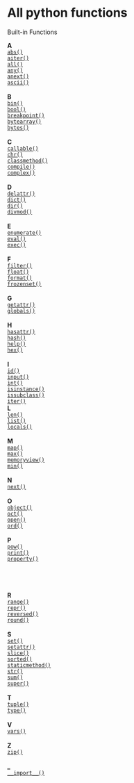 # All python functions

<thead>
<tr class="row-odd"><th class="head" colspan="4"><p>Built-in Functions</p></th>
</tr>
</thead>

<tbody>
<tr class="row-even"><td><div class="line-block">
<div class="line"><strong>A</strong></div>
<div class="line"><a class="reference internal" href="#abs" title="abs"><code class="xref py py-func docutils literal notranslate"><span class="pre">abs()</span></code></a></div>
<div class="line"><a class="reference internal" href="#aiter" title="aiter"><code class="xref py py-func docutils literal notranslate"><span class="pre">aiter()</span></code></a></div>
<div class="line"><a class="reference internal" href="#all" title="all"><code class="xref py py-func docutils literal notranslate"><span class="pre">all()</span></code></a></div>
<div class="line"><a class="reference internal" href="#any" title="any"><code class="xref py py-func docutils literal notranslate"><span class="pre">any()</span></code></a></div>
<div class="line"><a class="reference internal" href="#anext" title="anext"><code class="xref py py-func docutils literal notranslate"><span class="pre">anext()</span></code></a></div>
<div class="line"><a class="reference internal" href="#ascii" title="ascii"><code class="xref py py-func docutils literal notranslate"><span class="pre">ascii()</span></code></a></div>
<div class="line"><br></div>
<div class="line"><strong>B</strong></div>
<div class="line"><a class="reference internal" href="#bin" title="bin"><code class="xref py py-func docutils literal notranslate"><span class="pre">bin()</span></code></a></div>
<div class="line"><a class="reference internal" href="#bool" title="bool"><code class="xref py py-func docutils literal notranslate"><span class="pre">bool()</span></code></a></div>
<div class="line"><a class="reference internal" href="#breakpoint" title="breakpoint"><code class="xref py py-func docutils literal notranslate"><span class="pre">breakpoint()</span></code></a></div>
<div class="line"><a class="reference internal" href="#func-bytearray"><code class="docutils literal notranslate"><span class="pre">bytearray()</span></code></a></div>
<div class="line"><a class="reference internal" href="#func-bytes"><code class="docutils literal notranslate"><span class="pre">bytes()</span></code></a></div>
<div class="line"><br></div>
<div class="line"><strong>C</strong></div>
<div class="line"><a class="reference internal" href="#callable" title="callable"><code class="xref py py-func docutils literal notranslate"><span class="pre">callable()</span></code></a></div>
<div class="line"><a class="reference internal" href="#chr" title="chr"><code class="xref py py-func docutils literal notranslate"><span class="pre">chr()</span></code></a></div>
<div class="line"><a class="reference internal" href="#classmethod" title="classmethod"><code class="xref py py-func docutils literal notranslate"><span class="pre">classmethod()</span></code></a></div>
<div class="line"><a class="reference internal" href="#compile" title="compile"><code class="xref py py-func docutils literal notranslate"><span class="pre">compile()</span></code></a></div>
<div class="line"><a class="reference internal" href="#complex" title="complex"><code class="xref py py-func docutils literal notranslate"><span class="pre">complex()</span></code></a></div>
<div class="line"><br></div>
<div class="line"><strong>D</strong></div>
<div class="line"><a class="reference internal" href="#delattr" title="delattr"><code class="xref py py-func docutils literal notranslate"><span class="pre">delattr()</span></code></a></div>
<div class="line"><a class="reference internal" href="#func-dict"><code class="docutils literal notranslate"><span class="pre">dict()</span></code></a></div>
<div class="line"><a class="reference internal" href="#dir" title="dir"><code class="xref py py-func docutils literal notranslate"><span class="pre">dir()</span></code></a></div>
<div class="line"><a class="reference internal" href="#divmod" title="divmod"><code class="xref py py-func docutils literal notranslate"><span class="pre">divmod()</span></code></a></div>
<div class="line"><br></div>
</div>
</td>
<td><div class="line-block">
<div class="line"><strong>E</strong></div>
<div class="line"><a class="reference internal" href="#enumerate" title="enumerate"><code class="xref py py-func docutils literal notranslate"><span class="pre">enumerate()</span></code></a></div>
<div class="line"><a class="reference internal" href="#eval" title="eval"><code class="xref py py-func docutils literal notranslate"><span class="pre">eval()</span></code></a></div>
<div class="line"><a class="reference internal" href="#exec" title="exec"><code class="xref py py-func docutils literal notranslate"><span class="pre">exec()</span></code></a></div>
<div class="line"><br></div>
<div class="line"><strong>F</strong></div>
<div class="line"><a class="reference internal" href="#filter" title="filter"><code class="xref py py-func docutils literal notranslate"><span class="pre">filter()</span></code></a></div>
<div class="line"><a class="reference internal" href="#float" title="float"><code class="xref py py-func docutils literal notranslate"><span class="pre">float()</span></code></a></div>
<div class="line"><a class="reference internal" href="#format" title="format"><code class="xref py py-func docutils literal notranslate"><span class="pre">format()</span></code></a></div>
<div class="line"><a class="reference internal" href="#func-frozenset"><code class="docutils literal notranslate"><span class="pre">frozenset()</span></code></a></div>
<div class="line"><br></div>
<div class="line"><strong>G</strong></div>
<div class="line"><a class="reference internal" href="#getattr" title="getattr"><code class="xref py py-func docutils literal notranslate"><span class="pre">getattr()</span></code></a></div>
<div class="line"><a class="reference internal" href="#globals" title="globals"><code class="xref py py-func docutils literal notranslate"><span class="pre">globals()</span></code></a></div>
<div class="line"><br></div>
<div class="line"><strong>H</strong></div>
<div class="line"><a class="reference internal" href="#hasattr" title="hasattr"><code class="xref py py-func docutils literal notranslate"><span class="pre">hasattr()</span></code></a></div>
<div class="line"><a class="reference internal" href="#hash" title="hash"><code class="xref py py-func docutils literal notranslate"><span class="pre">hash()</span></code></a></div>
<div class="line"><a class="reference internal" href="#help" title="help"><code class="xref py py-func docutils literal notranslate"><span class="pre">help()</span></code></a></div>
<div class="line"><a class="reference internal" href="#hex" title="hex"><code class="xref py py-func docutils literal notranslate"><span class="pre">hex()</span></code></a></div>
<div class="line"><br></div>
<div class="line"><strong>I</strong></div>
<div class="line"><a class="reference internal" href="#id" title="id"><code class="xref py py-func docutils literal notranslate"><span class="pre">id()</span></code></a></div>
<div class="line"><a class="reference internal" href="#input" title="input"><code class="xref py py-func docutils literal notranslate"><span class="pre">input()</span></code></a></div>
<div class="line"><a class="reference internal" href="#int" title="int"><code class="xref py py-func docutils literal notranslate"><span class="pre">int()</span></code></a></div>
<div class="line"><a class="reference internal" href="#isinstance" title="isinstance"><code class="xref py py-func docutils literal notranslate"><span class="pre">isinstance()</span></code></a></div>
<div class="line"><a class="reference internal" href="#issubclass" title="issubclass"><code class="xref py py-func docutils literal notranslate"><span class="pre">issubclass()</span></code></a></div>
<div class="line"><a class="reference internal" href="#iter" title="iter"><code class="xref py py-func docutils literal notranslate"><span class="pre">iter()</span></code></a></div>
</div>
</td>
<td><div class="line-block">
<div class="line"><strong>L</strong></div>
<div class="line"><a class="reference internal" href="#len" title="len"><code class="xref py py-func docutils literal notranslate"><span class="pre">len()</span></code></a></div>
<div class="line"><a class="reference internal" href="#func-list"><code class="docutils literal notranslate"><span class="pre">list()</span></code></a></div>
<div class="line"><a class="reference internal" href="#locals" title="locals"><code class="xref py py-func docutils literal notranslate"><span class="pre">locals()</span></code></a></div>
<div class="line"><br></div>
<div class="line"><strong>M</strong></div>
<div class="line"><a class="reference internal" href="#map" title="map"><code class="xref py py-func docutils literal notranslate"><span class="pre">map()</span></code></a></div>
<div class="line"><a class="reference internal" href="#max" title="max"><code class="xref py py-func docutils literal notranslate"><span class="pre">max()</span></code></a></div>
<div class="line"><a class="reference internal" href="#func-memoryview"><code class="docutils literal notranslate"><span class="pre">memoryview()</span></code></a></div>
<div class="line"><a class="reference internal" href="#min" title="min"><code class="xref py py-func docutils literal notranslate"><span class="pre">min()</span></code></a></div>
<div class="line"><br></div>
<div class="line"><strong>N</strong></div>
<div class="line"><a class="reference internal" href="#next" title="next"><code class="xref py py-func docutils literal notranslate"><span class="pre">next()</span></code></a></div>
<div class="line"><br></div>
<div class="line"><strong>O</strong></div>
<div class="line"><a class="reference internal" href="#object" title="object"><code class="xref py py-func docutils literal notranslate"><span class="pre">object()</span></code></a></div>
<div class="line"><a class="reference internal" href="#oct" title="oct"><code class="xref py py-func docutils literal notranslate"><span class="pre">oct()</span></code></a></div>
<div class="line"><a class="reference internal" href="#open" title="open"><code class="xref py py-func docutils literal notranslate"><span class="pre">open()</span></code></a></div>
<div class="line"><a class="reference internal" href="#ord" title="ord"><code class="xref py py-func docutils literal notranslate"><span class="pre">ord()</span></code></a></div>
<div class="line"><br></div>
<div class="line"><strong>P</strong></div>
<div class="line"><a class="reference internal" href="#pow" title="pow"><code class="xref py py-func docutils literal notranslate"><span class="pre">pow()</span></code></a></div>
<div class="line"><a class="reference internal" href="#print" title="print"><code class="xref py py-func docutils literal notranslate"><span class="pre">print()</span></code></a></div>
<div class="line"><a class="reference internal" href="#property" title="property"><code class="xref py py-func docutils literal notranslate"><span class="pre">property()</span></code></a></div>
<div class="line"><br></div>
<div class="line"><br></div>
<div class="line"><br></div>
<div class="line"><br></div>
</div>
</td>
<td><div class="line-block">
<div class="line"><strong>R</strong></div>
<div class="line"><a class="reference internal" href="#func-range"><code class="docutils literal notranslate"><span class="pre">range()</span></code></a></div>
<div class="line"><a class="reference internal" href="#repr" title="repr"><code class="xref py py-func docutils literal notranslate"><span class="pre">repr()</span></code></a></div>
<div class="line"><a class="reference internal" href="#reversed" title="reversed"><code class="xref py py-func docutils literal notranslate"><span class="pre">reversed()</span></code></a></div>
<div class="line"><a class="reference internal" href="#round" title="round"><code class="xref py py-func docutils literal notranslate"><span class="pre">round()</span></code></a></div>
<div class="line"><br></div>
<div class="line"><strong>S</strong></div>
<div class="line"><a class="reference internal" href="#func-set"><code class="docutils literal notranslate"><span class="pre">set()</span></code></a></div>
<div class="line"><a class="reference internal" href="#setattr" title="setattr"><code class="xref py py-func docutils literal notranslate"><span class="pre">setattr()</span></code></a></div>
<div class="line"><a class="reference internal" href="#slice" title="slice"><code class="xref py py-func docutils literal notranslate"><span class="pre">slice()</span></code></a></div>
<div class="line"><a class="reference internal" href="#sorted" title="sorted"><code class="xref py py-func docutils literal notranslate"><span class="pre">sorted()</span></code></a></div>
<div class="line"><a class="reference internal" href="#staticmethod" title="staticmethod"><code class="xref py py-func docutils literal notranslate"><span class="pre">staticmethod()</span></code></a></div>
<div class="line"><a class="reference internal" href="#func-str"><code class="docutils literal notranslate"><span class="pre">str()</span></code></a></div>
<div class="line"><a class="reference internal" href="#sum" title="sum"><code class="xref py py-func docutils literal notranslate"><span class="pre">sum()</span></code></a></div>
<div class="line"><a class="reference internal" href="#super" title="super"><code class="xref py py-func docutils literal notranslate"><span class="pre">super()</span></code></a></div>
<div class="line"><br></div>
<div class="line"><strong>T</strong></div>
<div class="line"><a class="reference internal" href="#func-tuple"><code class="docutils literal notranslate"><span class="pre">tuple()</span></code></a></div>
<div class="line"><a class="reference internal" href="#type" title="type"><code class="xref py py-func docutils literal notranslate"><span class="pre">type()</span></code></a></div>
<div class="line"><br></div>
<div class="line"><strong>V</strong></div>
<div class="line"><a class="reference internal" href="#vars" title="vars"><code class="xref py py-func docutils literal notranslate"><span class="pre">vars()</span></code></a></div>
<div class="line"><br></div>
<div class="line"><strong>Z</strong></div>
<div class="line"><a class="reference internal" href="#zip" title="zip"><code class="xref py py-func docutils literal notranslate"><span class="pre">zip()</span></code></a></div>
<div class="line"><br></div>
<div class="line"><strong>_</strong></div>
<div class="line"><a class="reference internal" href="#import__" title="__import__"><code class="xref py py-func docutils literal notranslate"><span class="pre">__import__()</span></code></a></div>
</div>
</td>
</tr>
</tbody>
